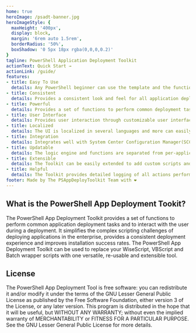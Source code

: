```yaml
---
home: true
heroImage: /psadt-banner.jpg
heroImageStyle: {
  maxHeight: '400px',
  display: block,
  margin: '6rem auto 1.5rem',
  borderRadius: '50%',
  boxShadow: '0 5px 18px rgba(0,0,0,0.2)'
}
tagline: PowerShell Application Deployment Toolkit
actionText: Quick Start →
actionLink: /guide/
features:
- title: Easy To Use
  details: Any PowerShell beginner can use the template and the functions provided with the Toolkit to perform application deployments
- title: Consistent
  details: Provides a consistent look and feel for all application deployments, regardless of complexity.
- title: Powerful
  details: Provides a set of functions to perform common deployment tasks, such as installing or uninstalling multiple applications, prompting users to close apps, setting registry keys, copying files, etc.
- title: User Interface
  details: Provides user interaction through customizable user interface dialogs boxes, progress dialogs and balloon tip notifications.
- title: Localized
  details: The UI is localized in several languages and more can easily be added using the XML configuration file.
- title: Integration
  details: Integrates well with System Center Configuration Manager(SCCM); provides installation and uninstallation deployment types with options on how to handle exit codes, such as supressing reboots or returning a fast retry code. The toolkit also supports logging in CMTrace-compatible format.
- title: Updatable
  details: The logic engine and functions are separated from per-application scripts, so that you can update the toolkit when a new version is released and maintain backwards compatibility with your deployment scripts.
- title: Extensible
  details: The Toolkit can be easily extended to add custom scripts and functions.
- title: Helpful
  details: The Toolkit provides detailed logging of all actions performed and even includes a graphical console to browse the help documentation for the Toolkit functions.
footer: Made by The PSAppDeployToolkit Team with ❤️
---
```


## What is the PowerShell App Deployment Tookit?

The PowerShell App Deployment Toolkit provides a set of functions to perform common application deployment tasks and to interact with the user during a deployment. It simplifies the complex scripting challenges of deploying applications in the enterprise, provides a consistent deployment experience and improves installation success rates.
The PowerShell App Deployment Toolkit can be used to replace your WiseScript, VBScript and Batch wrapper scripts with one versatile, re-usable and extensible tool.

## License

The PowerShell App Deployment Tool is free software: you can redistribute it and/or modify it under the terms of the GNU Lesser General Public License as published by the Free Software Foundation, either version 3 of the License, or any later version.
This program is distributed in the hope that it will be useful, but WITHOUT ANY WARRANTY; without even the implied warranty of MERCHANTABILITY or FITNESS FOR A PARTICULAR PURPOSE. See the GNU Lesser General Public License for more details.
